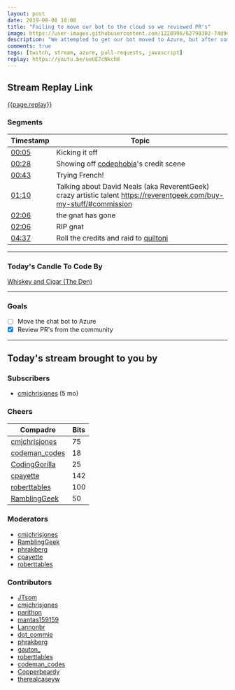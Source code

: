 ```yaml
---
layout: post
date: 2019-08-08 18:08
title: "Failing to move our bot to the cloud so we reviewed PR's"
image: https://user-images.githubusercontent.com/1228996/62790302-74d9d280-ba90-11e9-94c9-8cca28e33f09.png
description: "We attempted to get our bot moved to Azure, but after some struggles we spent the afternoon reviewing Pull Requests and merging code."
comments: true
tags: [twitch, stream, azure, pull-requests, javascript]
replay: https://youtu.be/ueUE7cNkch8
---
```


## Stream Replay Link

[{{page.replay}}]({{page.replay}})

<!--more-->

### Segments

| Timestamp | Topic
| ---       | ---
| [00:05]({{page.replay}}?t=300)      | Kicking it off            |
| [00:28]({{page.replay}}?t=1683.592) | Showing off [codephobia](https://twitch.tv/codephobia)'s credit scene |
| [00:43]({{page.replay}}?t=2629.709) | Trying French! |
| [01:10]({{page.replay}}?t=4228.447) | Talking about David Neals (aka ReverentGeek) crazy artistic talent https://reverentgeek.com/buy-my-stuff/#commission |
| [02:06]({{page.replay}}?t=7583.364) | the gnat has gone |
| [02:06]({{page.replay}}?t=7589.759) | RIP gnat |
| [04:37]({{page.replay}}?t=16638.718) | Roll the credits and raid to [quiltoni](https://twitch.tv/quiltoni) |

---

### Today's Candle To Code By

[Whiskey and Cigar (The Den)](https://amzn.to/30ttzO6)

---

### Goals

- [ ] Move the chat bot to Azure
- [x] Review PR's from the community

---

## Today's stream brought to you by

### Subscribers

- [cmjchrisjones](https://twitch.tv/cmjchrisjones) (5 mo)

### Cheers

| Compadre            | Bits        |
| ---                 | ---         |
| [cmjchrisjones](https://twitch.tv/cmjchrisjones) | 75 |
| [codeman_codes](https://twitch.tv/codeman_codes) | 18 |
| [CodingGorilla](https://twitch.tv/codinggorilla) | 25 |
| [cpayette](https://twitch.tv/cpayette) | 142 |
| [roberttables](https://twitch.tv/roberttables) | 100 |
| [RamblingGeek](https://twitch.tv/ramblinggeek) | 50 |

### Moderators

- [cmjchrisjones](https://twitch.tv/cmjchrisjones)
- [RamblingGeek](https://twitch.tv/ramblinggeek)
- [phrakberg](https://twitch.tv/phrakberg)
- [cpayette](https://twitch.tv/cpayette)
- [roberttables](https://twitch.tv/roberttables)

### Contributors

- [JTsom](https://twitch.tv/jtsom)
- [cmjchrisjones](https://twitch.tv/cmjchrisjones)
- [parithon](https://twitch.tv/parithon)
- [mantas159159](https://twitch.tv/mantas159159)
- [Lannonbr](https://twitch.tv/lannonbr)
- [dot_commie](https://twitch.tv/dot_commie)
- [phrakberg](https://twitch.tv/phrakberg)
- [gauton_](https://twitch.tv/gauton_)
- [roberttables](https://twitch.tv/roberttables)
- [codeman_codes](https://twitch.tv/codeman_codes)
- [Copperbeardy](https://twitch.tv/copperbeardy)
- [therealcaseyw](https://twitch.tv/therealcaseyw)
